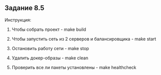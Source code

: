 ## Задание 8.5

Инструкция: 

1. Чтобы собрать проект - make build

2. Чтобы запустить сеть из 2 серверов и балансировщика - make start 

3. Остановить работу сети - make stop 

4. Удалить докер-образы - make clean

5. Проверить все ли пакеты установлены - make healthcheck

